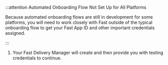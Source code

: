 :::attention Automated Onboarding Flow Not Set Up for All Platforms

Because automated onboarding flows are still in development for some platforms, you will need to work closely with Fast outside of the typical onboarding flow to get your Fast App ID and other important credentials assigned.

:::

1.  Your Fast Delivery Manager will create and then provide you with testing credentials to continue.
